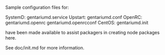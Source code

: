 Sample configuration files for:

SystemD: gentariumd.service
Upstart: gentariumd.conf
OpenRC:  gentariumd.openrc
         gentariumd.openrcconf
CentOS:  gentariumd.init

have been made available to assist packagers in creating node packages here.

See doc/init.md for more information.
